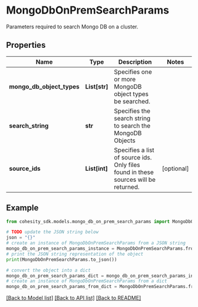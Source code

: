 # MongoDbOnPremSearchParams

Parameters required to search Mongo DB on a cluster.

## Properties

Name | Type | Description | Notes
------------ | ------------- | ------------- | -------------
**mongo_db_object_types** | **List[str]** | Specifies one or more MongoDB object types be searched. | 
**search_string** | **str** | Specifies the search string to search the MongoDB Objects | 
**source_ids** | **List[int]** | Specifies a list of source ids. Only files found in these sources will be returned. | [optional] 

## Example

```python
from cohesity_sdk.models.mongo_db_on_prem_search_params import MongoDbOnPremSearchParams

# TODO update the JSON string below
json = "{}"
# create an instance of MongoDbOnPremSearchParams from a JSON string
mongo_db_on_prem_search_params_instance = MongoDbOnPremSearchParams.from_json(json)
# print the JSON string representation of the object
print(MongoDbOnPremSearchParams.to_json())

# convert the object into a dict
mongo_db_on_prem_search_params_dict = mongo_db_on_prem_search_params_instance.to_dict()
# create an instance of MongoDbOnPremSearchParams from a dict
mongo_db_on_prem_search_params_from_dict = MongoDbOnPremSearchParams.from_dict(mongo_db_on_prem_search_params_dict)
```
[[Back to Model list]](../README.md#documentation-for-models) [[Back to API list]](../README.md#documentation-for-api-endpoints) [[Back to README]](../README.md)


